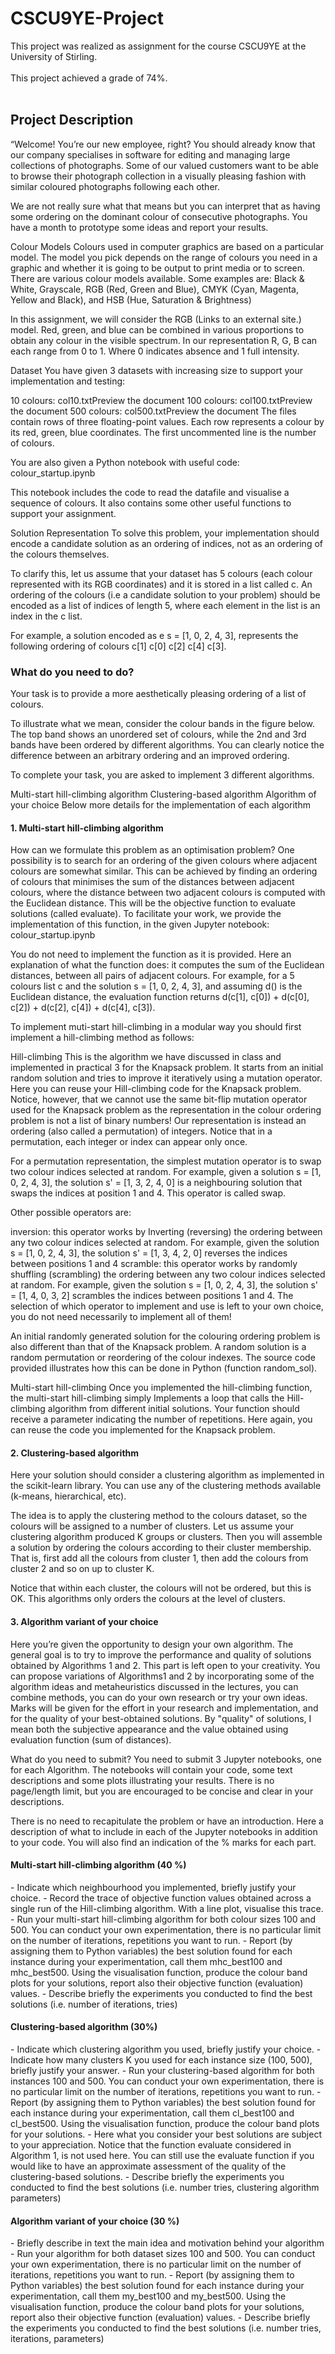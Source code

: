 # CSCU9YE-Project

This project was realized as assignment for the course CSCU9YE at the University of Stirling.<br><br>
This project achieved a grade of 74%.
<br><br>
<h2>Project Description</h2>
“Welcome! You’re our new employee, right? You should already know that our company specialises in software for editing and managing large collections of photographs. Some of our valued customers want to be able to browse their photograph collection in a visually pleasing fashion with similar coloured photographs following each other.

We are not really sure what that means but you can interpret that as having some ordering on the dominant colour of consecutive photographs. You have a month to prototype some ideas and report your results. 

Colour Models
Colours used in computer graphics are based on a particular model.  The model you pick depends on the range of colours you need in a graphic and whether it is going to be output to print media or to screen. There are various colour models available. Some examples are:  Black & White, Grayscale, RGB (Red, Green and Blue), CMYK (Cyan, Magenta, Yellow and Black),  and HSB (Hue, Saturation & Brightness)

In this assignment, we will consider the RGB (Links to an external site.) model. Red, green, and blue can be combined in various proportions to obtain any colour in the visible spectrum.  In our representation R, G, B can each range from 0 to 1. Where 0 indicates absence and 1 full intensity. 

Dataset
You have given 3  datasets with increasing size to support your implementation and testing:

10 colours: col10.txtPreview the document
100 colours: col100.txtPreview the document
500 colours: col500.txtPreview the document
The files contain rows of three floating-point values. Each row represents a colour by its red, green, blue coordinates. The first uncommented line is the number of colours.

You are also given a Python notebook with useful code: colour_startup.ipynb

This notebook includes the code to read the datafile and visualise a sequence of colours.  It also contains some other useful functions to support your assignment. 

Solution Representation
To solve this problem, your implementation should encode a candidate solution as an ordering of indices, not as an ordering of the colours themselves.

To clarify this, let us assume that your dataset has 5 colours (each colour represented with its RGB coordinates) and it is stored in a list called c.  An ordering of the colours (i.e a candidate solution to your problem) should be encoded as a list of indices of length 5, where each element in the list is an index in the c list. 

For example,  a solution encoded as e s = [1, 0, 2, 4, 3], represents the following ordering of colours c[1] c[0] c[2] c[4] c[3]. 

<h3>What do you need to do?</h3>
Your task is to provide a more aesthetically pleasing ordering of a list of colours.

To illustrate what we mean, consider the colour bands in the figure below. The top band shows an unordered set of colours, while the 2nd and 3rd bands have been ordered by different algorithms.  You can clearly notice the difference between an arbitrary ordering and an improved ordering.

To complete your task, you are asked to implement 3 different algorithms. 

Multi-start hill-climbing algorithm
Clustering-based algorithm
Algorithm of your choice
Below more details for the implementation of each algorithm

<h4>1. Multi-start hill-climbing algorithm</h4>
How can we formulate this problem as an optimisation problem?   One possibility is to search for an ordering of the given colours where adjacent colours are somewhat similar.  This can be achieved by finding an ordering of colours that minimises the sum of the distances between adjacent colours, where the distance between two adjacent colours is computed with the Euclidean distance. This will be the objective function to evaluate solutions (called evaluate). To facilitate your work, we provide the implementation of this function, in the given Jupyter notebook: colour_startup.ipynb

You do not need to implement the function as it is provided. Here an explanation of what the function does: it computes the sum of the Euclidean distances, between all pairs of adjacent colours.  For example, for a 5 colours list c  and the solution s = [1, 0, 2, 4, 3],  and assuming d() is the Euclidean distance, the evaluation function returns d(c[1], c[0]) + d(c[0], c[2]) + d(c[2], c[4]) + d(c[4], c[3]).

To implement muti-start hill-climbing in a modular way you should first implement a hill-climbing method as follows:

Hill-climbing
This is the algorithm we have discussed in class and implemented in practical 3  for the Knapsack problem.  It starts from an initial random solution and tries to improve it iteratively using a mutation operator. Here you can reuse your Hill-climbing code for the Knapsack problem.  Notice, however, that we cannot use the same bit-flip mutation operator used for the Knapsack problem as the representation in the colour ordering problem is not a list of binary numbers!  Our representation is instead an ordering (also called a permutation) of integers.  Notice that in a permutation, each integer or index can appear only once.   

For a permutation representation, the simplest mutation operator is to swap two colour indices selected at random. For example,  given a solution s = [1, 0, 2, 4, 3], the solution  s' = [1, 3, 2, 4, 0] is a neighbouring  solution that swaps the indices at position 1 and 4. This operator is called swap. 

Other possible operators are:

inversion: this operator works by Inverting  (reversing) the ordering between any two colour indices selected at random. For example, given the solution s = [1, 0, 2, 4, 3], the solution  s' = [1, 3, 4, 2, 0] reverses the indices between positions 1 and 4
scramble: this operator works by randomly shuffling  (scrambling) the ordering between any two colour indices selected at random. For example, given the solution s = [1, 0, 2, 4, 3], the solution  s' = [1, 4, 0, 3, 2] scrambles the indices between positions 1 and 4.
The selection of which operator to implement and use is left to your own choice, you do not need necessarily to implement all of them!

An initial randomly generated solution for the colouring ordering problem is also different than that of the Knapsack problem. A random solution is a random permutation or reordering of the colour indexes. The source code provided illustrates how this can be done in Python (function random_sol).

Multi-start hill-climbing
Once you implemented the hill-climbing function,  the multi-start hill-climbing simply Implements a loop that calls the Hill-climbing algorithm from different initial solutions.  Your function should receive a parameter indicating the number of repetitions. Here again,  you can reuse the code you implemented for the Knapsack problem.

<h4>2. Clustering-based algorithm</h4>
Here your solution should consider a clustering algorithm as implemented in the scikit-learn library. You can use any of the clustering methods available (k-means, hierarchical, etc). 

The idea is to apply the clustering method to the colours dataset,  so the colours will be assigned to a number of clusters.   Let us assume your clustering algorithm produced K groups or clusters.  Then you will assemble a solution by ordering the colours according to their cluster membership. That is, first add all the colours from cluster 1, then add the colours from cluster 2 and so on up to cluster K.

Notice that within each cluster, the colours will not be ordered, but this is OK. This algorithms only orders the colours at the level of clusters. 

<h4>3. Algorithm variant of your choice</h4>
Here you’re given the opportunity to design your own algorithm. The general goal is to try to improve the performance and quality of solutions obtained by Algorithms 1 and 2.  This part is left open to your creativity. You can propose variations of Algorithms1 and 2 by incorporating some of the algorithm ideas and metaheuristics discussed in the lectures,  you can combine methods, you can do your own research or try your own ideas.  Marks will be given for the effort in your research and implementation, and for the quality of your best-obtained solutions. By "quality" of solutions, I mean both the subjective appearance and the value obtained using evaluation function (sum of distances).

What do you need to submit?
You need to submit 3 Jupyter notebooks,  one for each Algorithm.  The notebooks will contain your code, some text descriptions and some plots illustrating your results.  There is no page/length limit, but you are encouraged to be concise and clear in your descriptions. 

There is no need to recapitulate the problem or have an introduction.  Here a  description of what to include in each of the Jupyter notebooks in addition to your code.  You will also find an indication of the % marks for each part.

<h4>Multi-start hill-climbing algorithm (40 %)</h4>
- Indicate which neighbourhood you implemented, briefly justify your choice.
- Record the trace of objective function values obtained across a single run of the Hill-climbing algorithm. With a line plot, visualise this trace.
- Run your multi-start hill-climbing algorithm for both colour sizes 100 and 500. You can conduct your own experimentation, there is no particular limit on the number of iterations, repetitions you want to run.
- Report (by assigning them to Python variables) the best solution found for each instance during your experimentation, call them mhc_best100 and mhc_best500.  Using the visualisation function, produce the colour band plots for your solutions, report also their objective function (evaluation) values. 
- Describe briefly the experiments you conducted to find the best solutions (i.e. number of iterations,  tries)
<h4>Clustering-based algorithm (30%)</h4>
- Indicate which clustering algorithm you used, briefly justify your choice.
- Indicate how many clusters K you used for each instance size (100, 500), briefly justify your answer.
- Run your clustering-based algorithm for both instances 100 and 500. You can conduct your own experimentation, there is no particular limit on the number of iterations, repetitions you want to run.
- Report (by assigning them to Python variables) the best solution found for each instance during your experimentation, call them cl_best100 and cl_best500.  Using the visualisation function, produce the colour band plots for your solutions.
- Here what you consider your best solutions are subject to your appreciation. Notice that the function evaluate considered in Algorithm 1,  is not used here. You can still use the evaluate function if you would like to have an approximate assessment of the quality of the clustering-based solutions.
- Describe briefly the experiments you conducted to find the best solutions (i.e. number tries, clustering algorithm parameters)
<h4>Algorithm variant of your choice (30 %)</h4>
- Briefly describe in text the main idea and motivation behind your algorithm
- Run your algorithm for both dataset sizes 100 and 500. You can conduct your own experimentation, there is no particular limit on the number of iterations, repetitions you want to run.
- Report (by assigning them to Python variables) the best solution found for each instance during your experimentation, call them my_best100 and my_best500. Using the visualisation function, produce the colour band plots for your solutions, report also their objective function (evaluation) values. 
- Describe briefly the experiments you conducted to find the best solutions (i.e. number tries, iterations, parameters)
